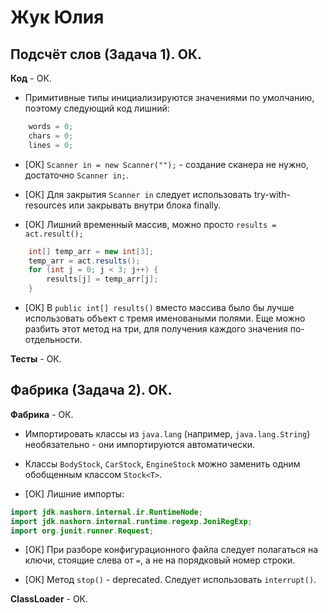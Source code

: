 # Жук Юлия

## Подсчёт слов (Задача 1). ОК.

**Код** - ОК.

- Примитивные типы инициализируются значениями по умолчанию, поэтому следующий код лишний:
```Java
    words = 0;
	chars = 0;
	lines = 0;
```

- [ОК] `Scanner in = new Scanner("");` - создание сканера не нужно, достаточно `Scanner in;`.

- [ОК] Для закрытия `Scanner in` следует использовать try-with-resources или закрывать внутри блока finally.


- [ОК] Лишний временный массив, можно просто `results = act.result();`
```Java
	int[] temp_arr = new int[3];
	temp_arr = act.results();
	for (int j = 0; j < 3; j++) {
		results[j] = temp_arr[j];
	}   
```

- [ОК] В `public int[] results()` вместо массива было бы лучше использовать объект с тремя именоваными полями.
Еще можно разбить этот метод на три, для получения каждого значения по-отдельности.

**Тесты** - ОК.

## Фабрика (Задача 2). ОК.

**Фабрика** - ОК.

- Импортировать классы из `java.lang` (например, `java.lang.String`) необязательно - они импортируются автоматически.

- Классы `BodyStock`, `CarStock`, `EngineStock` можно заменить одним обобщенным классом `Stock<T>`.

- [ОК] Лишние импорты:
```Java
import jdk.nashorn.internal.ir.RuntimeNode;
import jdk.nashorn.internal.runtime.regexp.JoniRegExp;
import org.junit.runner.Request;
```

- [ОК] При разборе конфигурационного файла следует полагаться на ключи, стоящие слева от `=`, а не на порядковый номер строки.

- [ОК] Метод `stop()` - deprecated. Следует использовать `interrupt()`.

**ClassLoader** - ОК.
